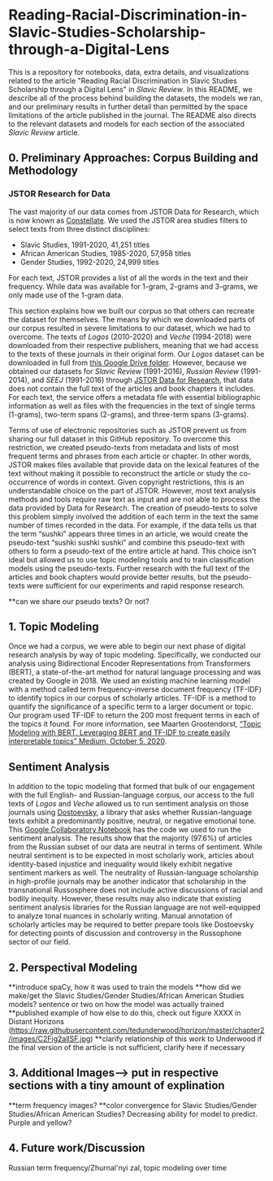 # Reading-Racial-Discrimination-in-Slavic-Studies-Scholarship-through-a-Digital-Lens

This is a repository for notebooks, data, extra details, and visualizations related to the article "Reading Racial Discrimination in Slavic Studies Scholarship through a Digital Lens" in *Slavic Review*. In this README, we describe all of the process behind building the datasets, the models we ran, and our preliminary results in further detail than permitted by the space limitations of the article published in the journal. The README also directs to the relevant datasets and models for each section of the associated *Slavic Review* article. 

## 0. Preliminary Approaches: Corpus Building and Methodology

### JSTOR Research for Data

The vast majority of our data comes from JSTOR Data for Research, which is now known as [Constellate](https://constellate.org/browse/jstor-subjects).  We used the JSTOR area studies filters to select texts from three distinct disciplines:
- Slavic Studies, 1991-2020, 41,251 titles
- African American Studies, 1985-2020, 57,958 titles  
- Gender Studies, 1992-2020, 24,999 titles 

For each text, JSTOR provides a list of all the words in the text and their frequency. While data was available for 1-gram, 2-grams and 3-grams, we only made use of the 1-gram data. 

This section explains how we built our corpus so that others can recreate the dataset for themselves. The means by which we downloaded parts of our corpus resulted in severe limitations to our dataset, which we had to overcome.  The texts of *Logos* (2010-2020) and *Veche* (1994-2018) were downloaded from their respective publishers, meaning that we had access to the texts of these journals in their original form. Our *Logos* dataset can be downloaded in full from [this Google Drive folder](https://drive.google.com/drive/folders/1XkDAaBmx2GEUTRNvbawYNX4KHmtn6U9P). However, because we obtained our datasets for *Slavic Review* (1991-2016), *Russian Review* (1991-2014), and *SEEJ* (1991-2016) through [JSTOR Data for Research](https://about.jstor.org/whats-in-jstor/text-mining-support/), that data does not contain the full text of the articles and book chapters it includes. For each text, the service offers a metadata file with essential bibliographic information as well as files with the frequencies in the text of single terms (1-grams), two-term spans (2-grams), and three-term spans (3-grams). 

Terms of use of electronic repositories such as JSTOR prevent us from sharing our full dataset in this GitHub repository. To overcome this restriction, we created pseudo-texts from metadata and lists of most frequent terms and phrases from each article or chapter. In other words, JSTOR makes files available that provide data on the lexical features of the text without making it possible to reconstruct the article or study the co-occurrence of words in context. Given copyright restrictions, this is an understandable choice on the part of JSTOR. However, most text analysis methods and tools require raw text as input and are not able to process the data provided by Data for Research. The creation of pseudo-texts to solve this problem simply involved the addition of each term in the text the same number of times recorded in the data. For example, if the data tells us that the  term “sushki” appears three times in an article, we would create the pseudo-text “sushki sushki sushki” and combine this pseudo-text with others to form a pseudo-text of the entire article at hand. This choice isn’t ideal but allowed us to use topic modeling tools and to train classification models using the pseudo-texts.  Further research with the full text of the articles and book chapters would provide better results, but the pseudo-texts were sufficient for our experiments and rapid response research.

**can we share our pseudo texts? Or not?

## 1. Topic Modeling

Once we had a corpus, we were able to begin our next phase of digital research analysis by way of topic modeling. Specifically, we conducted our analysis using Bidirectional Encoder Representations from Transformers (BERT), a state-of-the-art method for natural language processing and was created by Google in 2018. We used an existing machine learning model with a method called term frequency-inverse document frequency (TF-IDF) to identify topics in our corpus of scholarly articles. TF-IDF is a method to quantify the significance of a specific term to a larger document or topic. Our program used TF-IDF to return the 200 most frequent terms in each of the topics it found. For more information, see Maarten Grootendorst, [“Topic Modeling with BERT. Leveraging BERT and TF-IDF to create easily interpretable topics” Medium, October 5, 2020](https://github.com/MaartenGr/BERTopic).  


## Sentiment Analysis

In addition to the topic modeling that formed that bulk of our engagement with the full English- and Russian-language corpus, our access to the full texts of *Logos* and *Veche* allowed us to run sentiment analysis on those journals using [Dostoevsky](https://pypi.org/project/dostoevsky/), a library that asks whether Russian-language texts exhibit a predominantly positive, neutral, or negative emotional tone. This [Google Collaboratory Notebook](https://colab.research.google.com/drive/14fyxLfmQy6C2kZnZKZlOfbyTEwNpe-i9?usp=sharing) has the code we used to run the sentiment analysis. The results show that the majority (97.6%) of articles from the Russian subset of our data are neutral in terms of sentiment. While neutral sentiment is to be expected in most scholarly work, articles about identity-based injustice and inequality would likely exhibit negative sentiment markers as well. The neutrality of Russian-language scholarship in high-profile journals may be another indicator that scholarship in the transnational Russosphere does not include active discussions of racial and bodily inequity. However, these results may also indicate that existing sentiment analysis libraries for the Russian language are not well-equipped to analyze tonal nuances in scholarly writing. Manual annotation of scholarly articles may be required to better prepare tools like Dostoevsky for detecting points of discussion and controversy in the Russophone sector of our field.


## 2. Perspectival Modeling

**introduce spaCy, how it was used to train the models
**how did we make/get the Slavic Studies/Gender Studies/African American Studies models? sentence or two on how the model was actually trained
**published example of how else to do this, check out figure XXXX in Distant Horizons (https://raw.githubusercontent.com/tedunderwood/horizon/master/chapter2/images/C2Fig2allSF.jpg)
**clarify relationship of this work to Underwood if the final version of the article is not sufficient, clarify here if necessary


## 3. Additional Images--> put in respective sections with a tiny amount of explination
**term frequency images? 
**color convergence for Slavic Studies/Gender Studies/African American Studies? Decreasing ability for model to predict. Purple and yellow?

## 4. Future work/Discussion
Russian term frequency/Zhurnal'nyi zal, topic modeling over time
